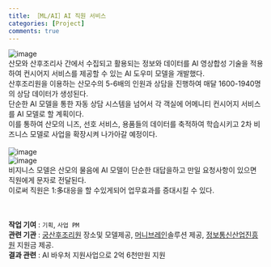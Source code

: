 ```yaml
---
title: ［ML/AI］AI 직원 서비스
categories: [Project]
comments: true
---
```


![image](https://user-images.githubusercontent.com/55519519/126909016-e1b37bdf-3e3b-49ad-aa4a-5390007771c8.png)<br>
산모와 산후조리사 간에서 수집되고 활용되는 정보와 데이터를 AI 영상합성 기술을 적용하여 컨시어지 서비스를 제공할 수 있는 AI 도우미 모델을 개발했다.<br>
산후조리원을 이용하는 산모수의 5-6배의 인원과 상담을 진행하여 매달 1600-1940명의 상담 데이터가 생성된다. <br>
단순한 AI 모델을 통한 자동 상담 시스템을 넘어서 각 객실에 어메니티 컨시어지 서비스를 AI 모델로 할 계획이다. <br>
이를 통하여 산모의 니즈, 선호 서비스, 용품들의 데이터를 축적하여 학습시키고 2차 비즈니스 모델로 사업을 확장시켜 나가아갈 예정이다.<br><br>
![image](https://user-images.githubusercontent.com/55519519/126908962-52910f04-5e4e-4134-a91a-7e5d20114fe4.png)<br>
![image](https://user-images.githubusercontent.com/55519519/126908941-73a3f251-47e5-47c2-b550-b57e2377094b.png)<br>
비지니스 모델은 산모의 물음에 AI 모델이 단순한 대답을하고 만일 요청사항이 있으면 직원에게 문자로 전달된다. <br>
이로써 직원은 1:多대응을 할 수있게되어 업무효과를 증대시킬 수 있다.
<br><br><br>



<b>작업 기여</b> : `기획`, `사업 PM`  <br>
<b>관련 기관</b> : [궁산후조리원] 장소및 모델제공, [머니브레인]솔루션 제공, [정보통신산업진흥원] 지원금 제공.<br>
<b>결과 관련</b> : AI 바우처 지원사업으로 2억 6천만원 지원<br>

[궁산후조리원]:        http://gangnam.goongs.com/
[머니브레인]:   https://moneybrain.ai/ko
[정보통신산업진흥원]: https://www.nipa.kr/main/index.do
